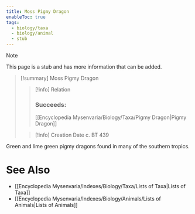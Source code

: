 ```yaml
---
title: Moss Pigmy Dragon
enableToc: true
tags:
  - biology/taxa
  - biology/animal
  - stub
---
```


> [!note]
> This page is a stub and has more information that can be added.

> [!summary] Moss Pigmy Dragon
> > [!info] Relation
> > ### Succeeds:
> > [[Encyclopedia Mysenvaria/Biology/Taxa/Pigmy Dragon|Pigmy Dragon]]
>
> > [!info] Creation Date
> > c. BT 439

Green and lime green pigmy dragons found in many of the southern tropics.

# See Also
- [[Encyclopedia Mysenvaria/Indexes/Biology/Taxa/Lists of Taxa|Lists of Taxa]]
- [[Encyclopedia Mysenvaria/Indexes/Biology/Animals/Lists of Animals|Lists of Animals]]
